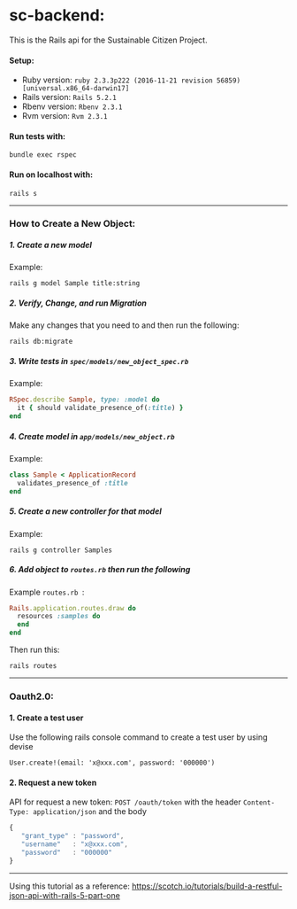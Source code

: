 # sc-backend:

This is the Rails api for the Sustainable Citizen Project. 

#### Setup:
* Ruby version: `ruby 2.3.3p222 (2016-11-21 revision 56859) [universal.x86_64-darwin17]
`
* Rails version: `Rails 5.2.1`
* Rbenv version: `Rbenv 2.3.1`
* Rvm version: `Rvm 2.3.1`

#### Run tests with: 
```
bundle exec rspec 
```

#### Run on localhost with: 
```
rails s 
```

---

### How to Create a New Object: 

##### 1. Create a new model 
Example: 

```rails g model Sample title:string```

##### 2. Verify, Change, and run Migration  
Make any changes that you need to and then run the following: 

```rails db:migrate```

##### 3. Write tests in `spec/models/new_object_spec.rb`
Example: 
```ruby
RSpec.describe Sample, type: :model do
  it { should validate_presence_of(:title) }
end
```

##### 4. Create model in `app/models/new_object.rb`
Example:
```ruby
class Sample < ApplicationRecord
  validates_presence_of :title
end
```

##### 5. Create a new controller for that model 
Example: 
```
rails g controller Samples
```

##### 6. Add object to `routes.rb` then run the following
Example `routes.rb `: 
```ruby
Rails.application.routes.draw do
  resources :samples do
  end
end
```
Then run this: 
```
rails routes 
``` 
---

### Oauth2.0:
#### 1. Create a test user
Use the following rails console command to create a test user by using devise
```
User.create!(email: 'x@xxx.com', password: '000000')
```

#### 2. Request a new token
API for request a new token: `POST /oauth/token` with the header `Content-Type: application/json` and the body
```javascript
{
   "grant_type" : "password",
   "username"   : "x@xxx.com",
   "password"   : "000000"
}
```
---
Using this tutorial as a reference: https://scotch.io/tutorials/build-a-restful-json-api-with-rails-5-part-one 
